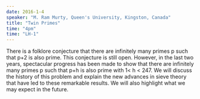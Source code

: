 ```yaml
---
date: 2016-1-4
speaker: "M. Ram Murty, Queen's University, Kingston, Canada"
title: "Twin Primes"
time: "4pm" 
time: "LH-1"
---
```

There is a folklore conjecture that there are infinitely many primes p such that p+2 is also prime. This conjecture is still open. However, in the last two years, spectacular progress has been made to show that there are infinitely many primes p such that p+h is also prime with 1< h < 247. We will discuss the history of this problem and explain the new advances in sieve theory that have led to these remarkable results. We will also highlight what we may expect in the future.
